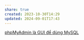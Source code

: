 ```yaml
---
share: true
created: 2023-10-30T14:29
updated: 2024-09-01T17:43
---
```

[phpMyAdmin là GUI để dùng MySQL](./phpMyAdmin%20l%C3%A0%20GUI%20%C4%91%E1%BB%83%20d%C3%B9ng%20MySQL.md) 
